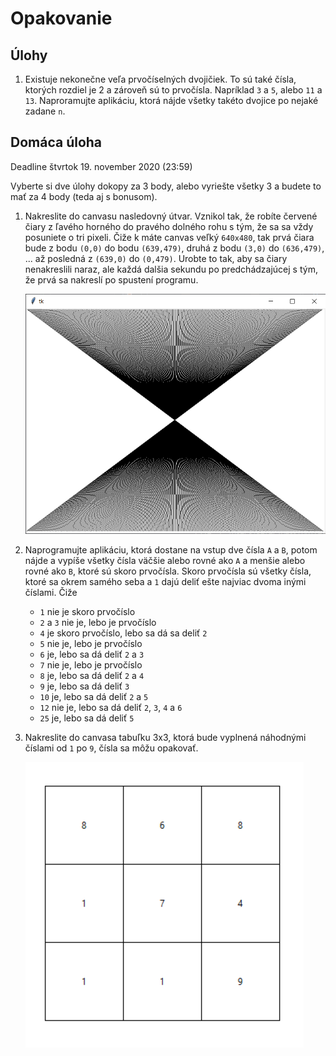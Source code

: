 # Opakovanie

## Úlohy

1. Existuje nekonečne veľa prvočíselných dvojičiek. To sú také čísla, ktorých rozdiel je 2 a zároveň sú to prvočísla. Napríklad `3` a `5`, alebo `11` a `13`. Naproramujte aplikáciu, ktorá nájde všetky takéto dvojice po nejaké zadane `n`.


## Domáca úloha

Deadline štvrtok 19. november 2020 (23:59)

Vyberte si dve úlohy dokopy za 3 body, alebo vyriešte všetky 3 a budete to mať za 4 body (teda aj s bonusom).

1. Nakreslite do canvasu nasledovný útvar. Vznikol tak, že robíte červené čiary z ľavého horného do pravého dolného rohu s tým, že sa sa vždy posuniete o tri pixeli. Čiže k máte canvas veľký `640x480`, tak prvá čiara bude z bodu `(0,0)` do bodu `(639,479)`, druhá z bodu `(3,0)` do  `(636,479)`, ... až posledná z `(639,0)` do `(0,479)`. Urobte to tak, aby sa čiary nenakreslili naraz, ale každá dalšia sekundu po predchádzajúcej s tým, že prvá sa nakreslí po spustení programu. 

   ![Lines](./7-recap4/lines.png)

2. Naprogramujte aplikáciu, ktorá dostane na vstup dve čísla `A` a `B`, potom nájde a vypíše všetky čísla väčšie alebo rovné ako `A` a menšie alebo rovné ako `B`, ktoré sú skoro prvočísla. Skoro prvočísla sú všetky čísla, ktoré sa okrem samého seba a `1` dajú deliť ešte najviac dvoma inými číslami. Čiže
   * `1` nie je skoro prvočíslo
   * `2` a `3` nie je, lebo je prvočíslo
   * `4` je skoro prvočíslo, lebo sa dá sa deliť `2`
   * `5` nie je, lebo je prvočíslo
   * `6` je, lebo sa dá deliť `2` a `3`
   * `7` nie je, lebo je prvočíslo
   * `8` je, lebo sa dá deliť `2` a `4`
   * `9` je, lebo sa dá deliť `3`
   * `10` je, lebo sa dá deliť `2` a `5`
   * `12` nie je, lebo sa dá deliť `2`, `3`, `4` a `6`
   * `25` je, lebo sa dá deliť `5`

3. Nakreslite do canvasa tabuľku 3x3, ktorá bude vyplnená náhodnými číslami od `1` po `9`, čísla sa môžu opakovať. 

   ![Numbers](./7-recap4/nums.png)